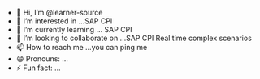 - 👋 Hi, I’m @learner-source
- 👀 I’m interested in ...SAP CPI
- 🌱 I’m currently learning ... SAP CPI
- 💞️ I’m looking to collaborate on ...SAP CPI Real time complex scenarios
- 📫 How to reach me ...you can ping me 
- 😄 Pronouns: ...
- ⚡ Fun fact: ...

<!---
learner-source/learner-source is a ✨ special ✨ repository because its `README.md` (this file) appears on your GitHub profile.
You can click the Preview link to take a look at your changes.
--->
